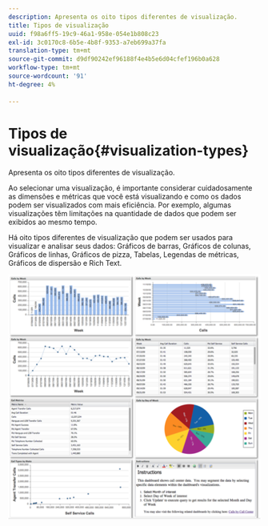 ```yaml
---
description: Apresenta os oito tipos diferentes de visualização.
title: Tipos de visualização
uuid: f98a6ff5-19c9-46a1-958e-054e1b808c23
exl-id: 3c0170c8-6b5e-4b8f-9353-a7eb699a37fa
translation-type: tm+mt
source-git-commit: d9df90242ef96188f4e4b5e6d04cfef196b0a628
workflow-type: tm+mt
source-wordcount: '91'
ht-degree: 4%

---
```


# Tipos de visualização{#visualization-types}

Apresenta os oito tipos diferentes de visualização.

Ao selecionar uma visualização, é importante considerar cuidadosamente as dimensões e métricas que você está visualizando e como os dados podem ser visualizados com mais eficiência. Por exemplo, algumas visualizações têm limitações na quantidade de dados que podem ser exibidos ao mesmo tempo.

Há oito tipos diferentes de visualização que podem ser usados para visualizar e analisar seus dados: Gráficos de barras, Gráficos de colunas, Gráficos de linhas, Gráficos de pizza, Tabelas, Legendas de métricas, Gráficos de dispersão e Rich Text.

![](assets/visualization_types.png)
